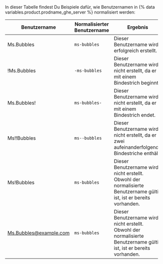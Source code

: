 In dieser Tabelle findest Du Beispiele dafür, wie Benutzernamen in {% data variables.product.prodname_ghe_server %} normalisiert werden:

| Benutzername           | Normalisierter Benutzername | Ergebnis                                                                                                             |
| ---------------------- | --------------------------- | -------------------------------------------------------------------------------------------------------------------- |
| Ms.Bubbles             | `ms-bubbles`                | Dieser Benutzername wird erfolgreich erstellt.                                                                       |
| !Ms.Bubbles            | `-ms-bubbles`               | Dieser Benutzername wird nicht erstellt, da er mit einem Bindestrich beginnt.                                        |
| Ms.Bubbles!            | `ms-bubbles-`               | Dieser Benutzername wird nicht erstellt, da er mit einem Bindestrich endet.                                          |
| Ms!!Bubbles            | `ms--bubbles`               | Dieser Benutzername wird nicht erstellt, da er zwei aufeinanderfolgende Bindestriche enthält.                        |
| Ms!Bubbles             | `ms-bubbles`                | Dieser Benutzername wird nicht erstellt. Obwohl der normalisierte Benutzername gültig ist, ist er bereits vorhanden. |
| Ms.Bubbles@example.com | `ms-bubbles`                | Dieser Benutzername wird nicht erstellt. Obwohl der normalisierte Benutzername gültig ist, ist er bereits vorhanden. |
